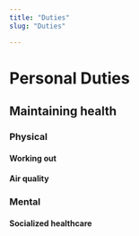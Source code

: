 ```yaml
---
title: "Duties"
slug: "Duties"

---
```


# Personal Duties

## Maintaining health

### Physical

#### Working out

#### Air quality

### Mental

#### Socialized healthcare
